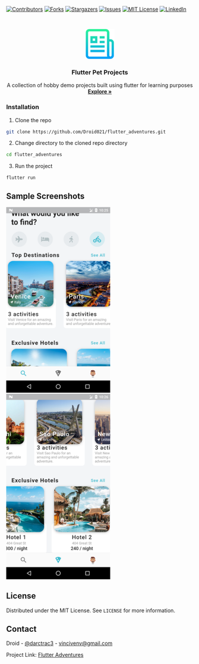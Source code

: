 [![Contributors][contributors-shield]][contributors-url]
[![Forks][forks-shield]][forks-url]
[![Stargazers][stars-shield]][stars-url]
[![Issues][issues-shield]][issues-url]
[![MIT License][license-shield]][license-url]
[![LinkedIn][linkedin-shield]][linkedin-url]

<!-- PROJECT LOGO -->
<br />
<p align="center">
  <a href="https://github.com/Droid021/flutter_adventures">
    <img src="screenshots/logo.png" alt="Logo" width="80" height="80">
  </a>

  <h3 align="center">Flutter Pet Projects</h3>

  <p align="center">
    A collection of hobby demo projects built using flutter for learning purposes
    <br />
    <a href="#"><strong>Explore »</strong></a>
   </p>
</p>

### Installation
1. Clone the repo
```sh
git clone https://github.com/Droid021/flutter_adventures.git
```
2. Change directory to the cloned repo directory
```sh
cd flutter_adventures
```
3. Run the project 
```JS
flutter run
```

<!-- USAGE EXAMPLES -->
## Sample Screenshots

<img src="screenshots/travelui1.png" width="280"/> <img src="screenshots/travelui2.png" width="280"/>

<!-- LICENSE -->
## License

Distributed under the MIT License. See `LICENSE` for more information.

<!-- CONTACT -->
## Contact

Droid - [@darctrac3](https://twitter.com/darctrac3) - vincivenv@gmail.com

Project Link: [Flutter Adventures](https://github.com/Droid021/flutter_adventures)



<!-- MARKDOWN LINKS & IMAGES -->
<!-- https://www.markdownguide.org/basic-syntax/#reference-style-links -->
[contributors-shield]: https://img.shields.io/github/contributors/Droid021/flutter_adventures.svg?style=flat-square
[contributors-url]: https://github.com/Droid021/flutter_adventures/graphs/contributors
[forks-shield]: https://img.shields.io/github/forks/Droid021/flutter_adventures.svg?style=flat-square
[forks-url]: https://github.com/Droid021/flutter_adventures/network/members
[stars-shield]: https://img.shields.io/github/stars/Droid021/flutter_adventures.svg?style=flat-square
[stars-url]: https://github.com/Droid021/flutter_adventures/stargazers
[issues-shield]: https://img.shields.io/github/issues/Droid021/flutter_adventures.svg?style=flat-square
[issues-url]: https://github.com/Droid021/flutter_adventures/issues
[license-shield]: https://img.shields.io/github/license/Droid021/flutter_adventures.svg?style=flat-square
[license-url]: https://github.com/Droid021/flutter_adventures/blob/master/LICENSE.txt
[linkedin-shield]: https://img.shields.io/badge/-LinkedIn-black.svg?style=flat-square&logo=linkedin&colorB=555
[linkedin-url]: https://www.linkedin.com/in/v3nvince
[product-screenshot]: screenshots/travelui1.png
